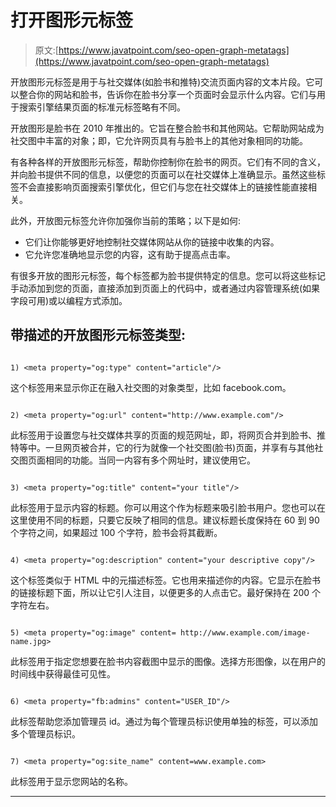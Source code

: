 # 打开图形元标签

> 原文:[https://www.javatpoint.com/seo-open-graph-metatags](https://www.javatpoint.com/seo-open-graph-metatags)

开放图形元标签是用于与社交媒体(如脸书和推特)交流页面内容的文本片段。它可以整合你的网站和脸书，告诉你在脸书分享一个页面时会显示什么内容。它们与用于搜索引擎结果页面的标准元标签略有不同。

开放图形是脸书在 2010 年推出的。它旨在整合脸书和其他网站。它帮助网站成为社交图中丰富的对象；即，它允许网页具有与脸书上的其他对象相同的功能。

有各种各样的开放图形元标签，帮助你控制你在脸书的网页。它们有不同的含义，并向脸书提供不同的信息，以便您的页面可以在社交媒体上准确显示。虽然这些标签不会直接影响页面搜索引擎优化，但它们与您在社交媒体上的链接性能直接相关。

此外，开放图元标签允许你加强你当前的策略；以下是如何:

*   它们让你能够更好地控制社交媒体网站从你的链接中收集的内容。
*   它允许您准确地显示您的内容，这有助于提高点击率。

有很多开放的图形元标签，每个标签都为脸书提供特定的信息。您可以将这些标记手动添加到您的页面，直接添加到页面上的代码中，或者通过内容管理系统(如果字段可用)或以编程方式添加。

## 带描述的开放图形元标签类型:

```

1) <meta property="og:type" content="article"/>

```

这个标签用来显示你正在融入社交图的对象类型，比如 facebook.com。

```

2) <meta property="og:url" content="http://www.example.com"/>

```

此标签用于设置您与社交媒体共享的页面的规范网址，即，将网页合并到脸书、推特等中。一旦网页被合并，它的行为就像一个社交图(脸书)页面，并享有与其他社交图页面相同的功能。当同一内容有多个网址时，建议使用它。

```

3) <meta property="og:title" content="your title"/>

```

此标签用于显示内容的标题。你可以用这个作为标题来吸引脸书用户。您也可以在这里使用不同的标题，只要它反映了相同的信息。建议标题长度保持在 60 到 90 个字符之间，如果超过 100 个字符，脸书会将其截断。

```

4) <meta property="og:description" content="your descriptive copy"/>

```

这个标签类似于 HTML 中的元描述标签。它也用来描述你的内容。它显示在脸书的链接标题下面，所以让它引人注目，以便更多的人点击它。最好保持在 200 个字符左右。

```

5) <meta property="og:image" content= http://www.example.com/image-name.jpg>

```

此标签用于指定您想要在脸书内容截图中显示的图像。选择方形图像，以在用户的时间线中获得最佳可见性。

```

6) <meta property="fb:admins" content="USER_ID"/>

```

此标签帮助您添加管理员 id。通过为每个管理员标识使用单独的标签，可以添加多个管理员标识。

```

7) <meta property="og:site_name" content=www.example.com>

```

此标签用于显示您网站的名称。

* * *